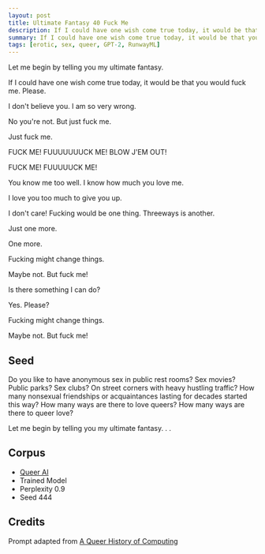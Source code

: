 ```yaml
---
layout: post
title: Ultimate Fantasy 40 Fuck Me
description: If I could have one wish come true today, it would be that you would fuck me. 
summary: If I could have one wish come true today, it would be that you would fuck me.
tags: [erotic, sex, queer, GPT-2, RunwayML]
---
```



Let me begin by telling you my ultimate fantasy.

If I could have one wish come true today, it would be that you would fuck me. Please.

I don't believe you. I am so very wrong.

No you're not. But just fuck me.

Just fuck me.

FUCK ME! FUUUUUUUCK ME! BLOW J'EM OUT!

FUCK ME! FUUUUUCK ME!

You know me too well. I know how much you love me.

I love you too much to give you up.

I don't care! Fucking would be one thing. Threeways is another.

Just one more.

One more.

Fucking might change things.

Maybe not. But fuck me!

Is there something I can do?

Yes. Please?

Fucking might change things.

Maybe not. But fuck me!

## Seed

Do you like to have anonymous sex in public rest rooms? Sex movies? Public parks? Sex clubs? On street corners with heavy hustling traffic? How many nonsexual friendships or acquaintances lasting for decades started this way? How many ways are there to love queers? How many ways are there to queer love?

Let me begin by telling you my ultimate fantasy. . .

## Corpus

- [Queer AI](/queerai)
- Trained Model
- Perplexity 0.9
- Seed 444

## Credits

Prompt adapted from [A Queer History of Computing](https://rhizome.org/editorial/2013/feb/19/queer-computing-1/)
